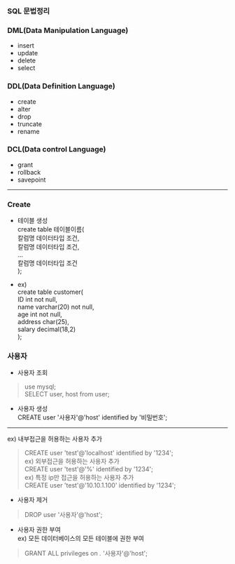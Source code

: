 ### SQL 문법정리

### DML(Data Manipulation Language)
- insert
- update
- delete
- select

### DDL(Data Definition Language)
- create
- alter
- drop
- truncate
- rename

### DCL(Data control Language)
- grant
- rollback
- savepoint

***

### Create                  
- 테이블 생성            
create table 테이블이름(     
    칼럼명 데이터타입 조건,       
    칼럼명 데이터타입 조건,       
    ...     
    칼럼명 데이터타입 조건            
);          

- ex)            
create table customer(      
    ID          int             not null,       
    name        varchar(20)     not null,           
    age         int             not null,       
    address     char(25),       
    salary      decimal(18,2)           
);      

### 사용자 
- 사용자 조회    
> use mysql;    
> SELECT user, host from user;      

- 사용자 생성    
CREATE user '사용자'@'host' identified by '비밀번호';    
-----------  
ex) 내부접근을 허용하는 사용자 추가      
> CREATE user 'test'@'localhost' identified by '1234';      
ex) 외부접근을 허용하는 사용자 추가       
> CREATE user 'test'@'%' identified by '1234';      
ex) 특정 ip만 접근을 허용하는 사용자 추가      
> CREATE user 'test'@'10.10.1.100' identified by '1234';        

- 사용자 제거
> DROP user '사용자'@'host';       

- 사용자 권한 부여         
ex) 모든 데이터베이스의 모든 테이블에 권한 부여        
> GRANT ALL privileges on *.* '사용자'@'host';

